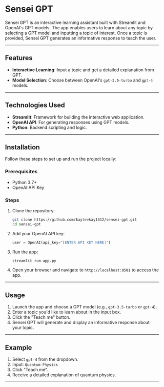 # Sensei GPT

Sensei GPT is an interactive learning assistant built with Streamlit and OpenAI's GPT models. The app enables users to learn about any topic by selecting a GPT model and inputting a topic of interest. Once a topic is provided, Sensei GPT generates an informative response to teach the user.

---

## Features

- **Interactive Learning**: Input a topic and get a detailed explanation from GPT.
- **Model Selection**: Choose between OpenAI's `gpt-3.5-turbo` and `gpt-4` models.
  
---

## Technologies Used

- **Streamlit**: Framework for building the interactive web application.
- **OpenAI API**: For generating responses using GPT models.
- **Python**: Backend scripting and logic.

---

## Installation

Follow these steps to set up and run the project locally:

### Prerequisites
- Python 3.7+
- OpenAI API Key

### Steps

1. Clone the repository:
   ```bash
   git clone https://github.com/kayteekay1412/sensei-gpt.git
   cd sensei-gpt
   ```

2. Add your OpenAI API key:
   ```python
   user = OpenAI(api_key="[ENTER API KEY HERE]")
   ```

3. Run the app:
   ```bash
   streamlit run app.py
   ```

4. Open your browser and navigate to `http://localhost:8501` to access the app.

---

## Usage

1. Launch the app and choose a GPT model (e.g., `gpt-3.5-turbo` or `gpt-4`).
2. Enter a topic you'd like to learn about in the input box.
3. Click the "Teach me" button.
4. Sensei GPT will generate and display an informative response about your topic.

---

## Example

1. Select `gpt-4` from the dropdown.
2. Input: `Quantum Physics`
3. Click "Teach me".
4. Receive a detailed explanation of quantum physics.

---
